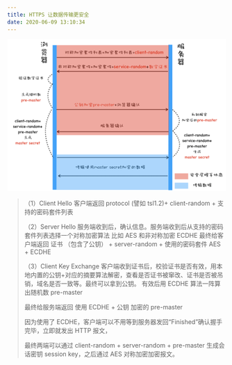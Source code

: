 ```yaml
---
title: HTTPS 让数据传输更安全
date: 2020-06-09 13:10:34
---
```


![](../../../assets/browser/https.png)

<blockquote class='box'>

（1）Client Hello 客户端返回 protocol (譬如 tsl1.2)+ client-random + 支持的密码套件列表

（2）Server Hello 服务端收到后，确认信息。服务端收到后从支持的密码套件列表选择一个对称加密算法 比如 AES 和非对称加密 ECDHE
最终给客户端返回 证书 （包含了公钥） + server-random + 使用的密码套件 AES + ECDHE

（3）Client Key Exchange 客户端收到证书后，校验证书是否有效，用本地内置的公钥+对应的摘要算法解密，查看是否证书被窜改、证书是否被吊销，域名是否一致等。最终可以拿到公钥。
有效后用 ECDHE 算法一阵算出随机数 pre-master

最终给服务端返回 使用 ECDHE + 公钥 加密的 pre-master

因为使用了 ECDHE，客户端可以不用等到服务器发回“Finished”确认握手完毕，立即就发出 HTTP 报文，

最终两端可以通过 client-random + server-random + pre-master 生成会话密钥 session key，之后通过 AES 对称加密加密报文。

</blockquote>
